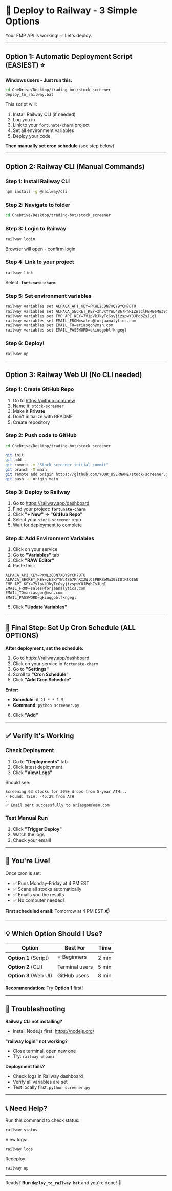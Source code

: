 # 🚀 Deploy to Railway - 3 Simple Options

Your FMP API is working! ✅ Let's deploy.

---

## Option 1: Automatic Deployment Script (EASIEST) ⭐

**Windows users - Just run this:**

```bash
cd OneDrive/Desktop/trading-bot/stock_screener
deploy_to_railway.bat
```

This script will:
1. Install Railway CLI (if needed)
2. Log you in
3. Link to your `fortunate-charm` project
4. Set all environment variables
5. Deploy your code

**Then manually set cron schedule** (see step below)

---

## Option 2: Railway CLI (Manual Commands)

### Step 1: Install Railway CLI

```bash
npm install -g @railway/cli
```

### Step 2: Navigate to folder

```bash
cd OneDrive/Desktop/trading-bot/stock_screener
```

### Step 3: Login to Railway

```bash
railway login
```

Browser will open - confirm login

### Step 4: Link to your project

```bash
railway link
```

Select: **`fortunate-charm`**

### Step 5: Set environment variables

```bash
railway variables set ALPACA_API_KEY=PKWL2CDN7XQY9YCM78TU
railway variables set ALPACA_SECRET_KEY=zh3KYYWL4867PhRIZWlClPBRBeMu39iIQtKtQIhU
railway variables set FMP_API_KEY=7V1pVkJkyTcGsyjizspwY8JPqbZsJLgI
railway variables set EMAIL_FROM=sales@forjaanalytics.com
railway variables set EMAIL_TO=ariasgon@msn.com
railway variables set EMAIL_PASSWORD=qkiuqgoblfkngegl
```

### Step 6: Deploy!

```bash
railway up
```

---

## Option 3: Railway Web UI (No CLI needed)

### Step 1: Create GitHub Repo

1. Go to https://github.com/new
2. Name it: `stock-screener`
3. Make it **Private**
4. Don't initialize with README
5. Create repository

### Step 2: Push code to GitHub

```bash
cd OneDrive/Desktop/trading-bot/stock_screener

git init
git add .
git commit -m "Stock screener initial commit"
git branch -M main
git remote add origin https://github.com/YOUR_USERNAME/stock-screener.git
git push -u origin main
```

### Step 3: Deploy to Railway

1. Go to https://railway.app/dashboard
2. Find your project: **`fortunate-charm`**
3. Click **"+ New"** → **"GitHub Repo"**
4. Select your `stock-screener` repo
5. Wait for deployment to complete

### Step 4: Add Environment Variables

1. Click on your service
2. Go to **"Variables"** tab
3. Click **"RAW Editor"**
4. Paste this:

```
ALPACA_API_KEY=PKWL2CDN7XQY9YCM78TU
ALPACA_SECRET_KEY=zh3KYYWL4867PhRIZWlClPBRBeMu39iIQtKtQIhU
FMP_API_KEY=7V1pVkJkyTcGsyjizspwY8JPqbZsJLgI
EMAIL_FROM=sales@forjaanalytics.com
EMAIL_TO=ariasgon@msn.com
EMAIL_PASSWORD=qkiuqgoblfkngegl
```

5. Click **"Update Variables"**

---

## 📅 Final Step: Set Up Cron Schedule (ALL OPTIONS)

**After deployment, set the schedule:**

1. Go to https://railway.app/dashboard
2. Click on your service in `fortunate-charm`
3. Go to **"Settings"**
4. Scroll to **"Cron Schedule"**
5. Click **"Add Cron Schedule"**

**Enter:**
- **Schedule**: `0 21 * * 1-5`
- **Command**: `python screener.py`

6. Click **"Add"**

---

## ✅ Verify It's Working

### Check Deployment

1. Go to **"Deployments"** tab
2. Click latest deployment
3. Click **"View Logs"**

Should see:
```
Screening 63 stocks for 30%+ drops from 5-year ATH...
✓ Found: TSLA: -45.2% from ATH
...
✅ Email sent successfully to ariasgon@msn.com
```

### Test Manual Run

1. Click **"Trigger Deploy"**
2. Watch the logs
3. Check your email!

---

## 🎉 You're Live!

Once cron is set:
- ✅ Runs Monday-Friday at 4 PM EST
- ✅ Scans all stocks automatically
- ✅ Emails you the results
- ✅ No computer needed!

**First scheduled email**: Tomorrow at 4 PM EST 📬

---

## 💡 Which Option Should I Use?

| Option | Best For | Time |
|--------|----------|------|
| **Option 1** (Script) | ⭐ Beginners | 2 min |
| **Option 2** (CLI) | Terminal users | 5 min |
| **Option 3** (Web UI) | GitHub users | 8 min |

**Recommendation**: Try **Option 1** first!

---

## 🐛 Troubleshooting

**Railway CLI not installing?**
- Install Node.js first: https://nodejs.org/

**"railway login" not working?**
- Close terminal, open new one
- Try: `railway whoami`

**Deployment fails?**
- Check logs in Railway dashboard
- Verify all variables are set
- Test locally first: `python screener.py`

---

## 📞 Need Help?

Run this command to check status:
```bash
railway status
```

View logs:
```bash
railway logs
```

Redeploy:
```bash
railway up
```

---

Ready? **Run `deploy_to_railway.bat`** and you're done! 🚀
